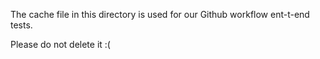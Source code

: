 The cache file in this directory is used for our Github workflow ent-t-end tests.

Please do not delete it :(